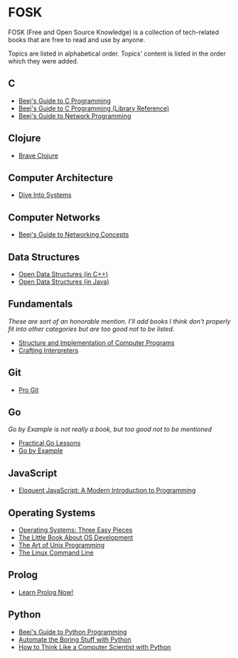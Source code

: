 # FOSK
FOSK (Free and Open Source Knowledge) is a collection of tech-related books that are free to read and use by anyone.

Topics are listed in alphabetical order. Topics' content is listed in the order which they were added.

## C
  * [Beej's Guide to C Programming](https://beej.us/guide/bgc/)
  * [Beej's Guide to C Programming (Library Reference)](https://beej.us/guide/bgclr/)
  * [Beej's Guide to Network Programming](https://beej.us/guide/bgnet/)
## Clojure
  * [Brave Clojure](https://www.braveclojure.com/)
## Computer Architecture
  * [Dive Into Systems](https://diveintosystems.org/singlepage/)
## Computer Networks
  * [Beej's Guide to Networking Concepts](https://beej.us/guide/bgnet0/)
## Data Structures
 * [Open Data Structures (in C++)](https://opendatastructures.org/ods-cpp-screen.pdf)
 * [Open Data Structures (in Java)](https://opendatastructures.org/ods-java-screen.pdf)
## Fundamentals
 *These are sort of an honorable mention. I'll add books I think don't properly fit into other categories but are too good not to be listed.*
 * [Structure and Implementation of Computer Programs](https://web.mit.edu/6.001/6.037/sicp.pdf)
 * [Crafting Interpreters](https://www.craftinginterpreters.com/contents.html)
## Git
 * [Pro Git](https://git-scm.com/book/en/v2)
## Go
*Go by Example is not really a book, but too good not to be mentioned*
  * [Practical Go Lessons](https://www.practical-go-lessons.com/)
  * [Go by Example](https://gobyexample.com/) 
## JavaScript
  * [Eloquent JavaScript: A Modern Introduction to Programming](https://eloquentjavascript.net/)
## Operating Systems
  * [Operating Systems: Three Easy Pieces](https://pages.cs.wisc.edu/~remzi/OSTEP/)
  * [The Little Book About OS Development](https://littleosbook.github.io/)
  * [The Art of Unix Programming](https://nakamotoinstitute.org/static/docs/taoup.pdf)
  * [The Linux Command Line](https://linuxcommand.org/tlcl.php)
## Prolog
  * [Learn Prolog Now!](https://www.let.rug.nl/bos/lpn//lpnpage.php?pageid=online)
## Python
  * [Beej's Guide to Python Programming](https://beej.us/guide/bgpython/)
  * [Automate the Boring Stuff with Python](https://automatetheboringstuff.com/#toc)
  * [How to Think Like a Computer Scientist with Python](https://runestone.academy/ns/books/published/thinkcspy/index.html)
